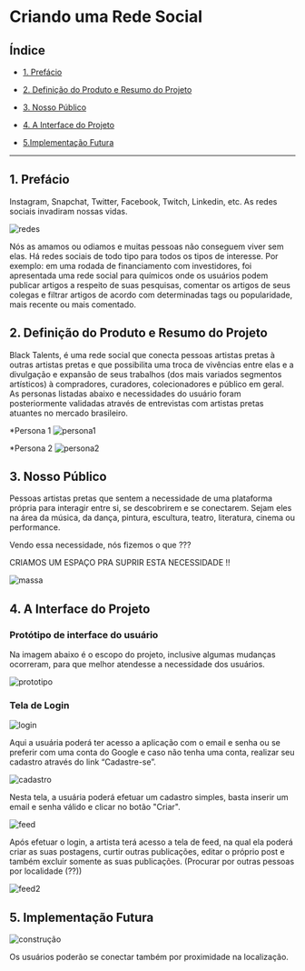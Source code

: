 # Criando uma Rede Social

## Índice

- [1. Prefácio](#1-prefácio)
- [2. Definição do Produto e Resumo do Projeto](#2-definição-do-produto-e-resumo-do-projeto)
- [3. Nosso Público](#3-nosso-público)
- [4. A Interface do Projeto](#4-a-interface-do-projeto)

- [5.Implementação Futura](#5-implementação-do-futura)
---

## 1. Prefácio

Instagram, Snapchat, Twitter, Facebook, Twitch, Linkedin, etc. As redes sociais invadiram nossas vidas.

![redes](redes.jpeg)

 Nós as amamos ou odiamos e muitas pessoas não conseguem viver sem elas.
Há redes sociais de todo tipo para todos os tipos de interesse. Por exemplo: em uma rodada de financiamento com investidores, foi apresentada uma rede social para químicos onde os usuários podem publicar artigos a respeito de suas pesquisas, comentar os artigos de seus colegas e filtrar artigos de acordo com determinadas tags ou popularidade, mais recente ou mais comentado.


## 2. Definição do Produto e Resumo do Projeto

Black Talents, é uma rede social que conecta pessoas artistas pretas à outras artistas pretas e que possibilita uma troca de vivências entre elas e a divulgação e expansão de seus trabalhos (dos mais variados segmentos artísticos) à compradores, curadores, colecionadores e público em geral. 
As personas listadas abaixo e necessidades do usuário foram posteriormente validadas através de entrevistas com artistas pretas atuantes no mercado brasileiro.

*Persona 1
![persona1](persona1.jpeg) 

*Persona 2
![persona2](persona2.jpeg)

## 3. Nosso Público

Pessoas artistas pretas que sentem a necessidade de uma plataforma própria para interagir entre si, se descobrirem e se conectarem. Sejam eles na área da música, da dança, pintura, escultura, teatro, literatura, cinema ou performance.

Vendo essa necessidade, nós fizemos o que ???


CRIAMOS UM ESPAÇO PRA SUPRIR ESTA NECESSIDADE !!

![massa](https://media1.tenor.com/images/f6dc5958255d81255811e3a758436fc8/tenor.gif?itemid=3793093)

## 4. A Interface do Projeto

###  Protótipo de interface do usuário 

Na imagem abaixo é o  escopo do projeto, inclusive algumas mudanças ocorreram, para que melhor atendesse a necessidade dos usuários. 

![prototipo](prototipo.png)

### Tela de Login

![login](login.jpeg)

Aqui a usuária poderá ter acesso a aplicação com o email e senha ou se preferir com uma conta do Google e caso não tenha uma conta, realizar seu cadastro através do link “Cadastre-se”.

![cadastro](cadastro.jpeg)


Nesta tela, a usuária poderá efetuar um cadastro simples, basta inserir um email e senha válido e clicar no botão "Criar".

![feed](feed2.jpeg)

Após efetuar o login, a artista terá acesso a tela de feed, na qual ela poderá criar as suas postagens, curtir outras publicações, editar o próprio post e também excluir somente as suas publicações. (Procurar por outras pessoas por localidade (??))

![feed2](feed1.jpeg)


## 5. Implementação Futura

 ![construção](https://lh3.googleusercontent.com/proxy/2-aS7PR7bl_zL2ngT84uF7ozQsa9jSTjHg9F35Otkt5ZwnsjYPTqv_j0ApT3rh1ctuipAHR2tnrKIfa_svTBHyedeuf9k-uROOl_)

 Os usuários poderão se conectar também por proximidade na localização.
